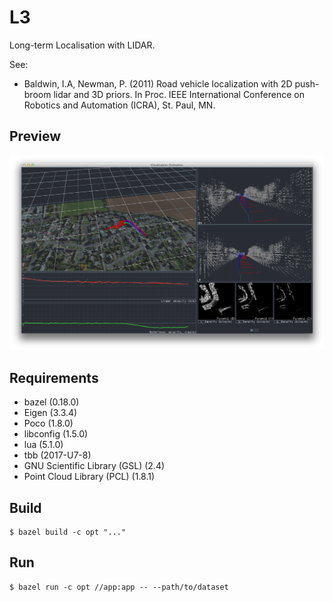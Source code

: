 L3
==

Long-term Localisation with LIDAR.

See:
*   Baldwin, I.A, Newman, P. (2011) Road vehicle localization with 2D push-broom
    lidar and 3D priors.  In Proc. IEEE International Conference on Robotics and
    Automation (ICRA), St. Paul, MN. 

Preview
-------
![L3](/media/screenshots/4.png)

Requirements
------------
* bazel (0.18.0)
* Eigen (3.3.4)
* Poco (1.8.0)
* libconfig (1.5.0)
* lua (5.1.0)
* tbb (2017-U7-8)
* GNU Scientific Library (GSL) (2.4)
* Point Cloud Library (PCL) (1.8.1)

Build
-----
```
$ bazel build -c opt "..."
```

Run 
-----
```
$ bazel run -c opt //app:app -- --path/to/dataset
```
